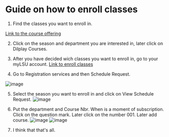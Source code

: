 # Guide on how to enroll classes

1. Find the classes you want to enroll in.

[Link to the course offering](https://appl101.lsu.edu/booklet2.nsf/mainframeset)

2. Click on the season and department you are interested in, later click on Dilplay Courses.

3. After you have decided wich classes you want to enroll in, go to your myLSU account.
[Link to enroll classes](https://mylsu.apps.lsu.edu/LSU/Welcome)

4. Go to Registration services and then Schedule Request.

![image](https://github.com/user-attachments/assets/24b7ccc7-552c-4cf2-856b-0f459c546aae)

5. Select the season you want to enroll in and click on View Schedule Request.
![image](https://github.com/user-attachments/assets/a0a5ad9f-bff1-48d3-9b2d-5b4f121767d4)

6. Put the department and Course Nbr. When is a moment of subscription. Click on the question mark. Later click on the number 001. Later add course.
![image](https://github.com/user-attachments/assets/f2d861cc-171e-42a8-8ead-bb762cdfcc95)
![image](https://github.com/user-attachments/assets/78ff00d3-786e-4147-ba07-a726ff7f99ec)


7. I think that that's all.

